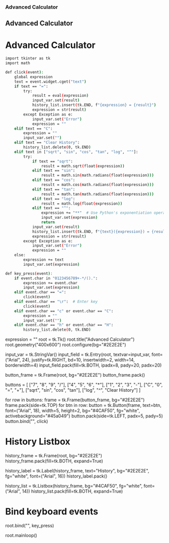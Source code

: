 ### Advanced Calculator
## Advanced Calculator
# Advanced Calculator
```bash
import tkinter as tk
import math

def click(event):
    global expression
    text = event.widget.cget("text")
    if text == "=":
        try:
            result = eval(expression)
            input_var.set(result)
            history_list.insert(tk.END, f"{expression} = {result}")
            expression = str(result)
        except Exception as e:
            input_var.set("Error")
            expression = ""
    elif text == "C":
        expression = ""
        input_var.set("")
    elif text == "Clear History":
        history_list.delete(0, tk.END)
    elif text in ["sqrt", "sin", "cos", "tan", "log", "^"]:
        try:
            if text == "sqrt":
                result = math.sqrt(float(expression))
            elif text == "sin":
                result = math.sin(math.radians(float(expression)))
            elif text == "cos":
                result = math.cos(math.radians(float(expression)))
            elif text == "tan":
                result = math.tan(math.radians(float(expression)))
            elif text == "log":
                result = math.log(float(expression))
            elif text == "^":
                expression += "**"  # Use Python's exponentiation operator
                input_var.set(expression)
                return
            input_var.set(result)
            history_list.insert(tk.END, f"{text}({expression}) = {result}")
            expression = str(result)
        except Exception as e:
            input_var.set("Error")
            expression = ""
    else:
        expression += text
        input_var.set(expression)

def key_press(event):
    if event.char in "0123456789+-*/().":
        expression += event.char
        input_var.set(expression)
    elif event.char == "=":
        click(event)
    elif event.char == "\r":  # Enter key
        click(event)
    elif event.char == "c" or event.char == "C":
        expression = ""
        input_var.set("")
    elif event.char == "h" or event.char == "H":
        history_list.delete(0, tk.END)
```

expression = ""
root = tk.Tk()
root.title("Advanced Calculator")
root.geometry("400x600")
root.configure(bg="#2E2E2E")

input_var = tk.StringVar()
input_field = tk.Entry(root, textvar=input_var, font=("Arial", 24), justify=tk.RIGHT, bd=10, insertwidth=2, width=14, borderwidth=4)
input_field.pack(fill=tk.BOTH, ipadx=8, pady=20, padx=20)

button_frame = tk.Frame(root, bg="#2E2E2E")
button_frame.pack()

buttons = [
    ["7", "8", "9", "/"],
    ["4", "5", "6", "*"],
    ["1", "2", "3", "-"],
    ["C", "0", "=", "+"],
    ["sqrt", "sin", "cos", "tan"],
    ["log", "^", "Clear History"]
]

for row in buttons:
    frame = tk.Frame(button_frame, bg="#2E2E2E")
    frame.pack(side=tk.TOP)
    for btn in row:
        button = tk.Button(frame, text=btn, font=("Arial", 18), width=5, height=2, bg="#4CAF50", fg="white", activebackground="#45a049")
        button.pack(side=tk.LEFT, padx=5, pady=5)
        button.bind("<Button-1>", click)

# History Listbox
history_frame = tk.Frame(root, bg="#2E2E2E")
history_frame.pack(fill=tk.BOTH, expand=True)

history_label = tk.Label(history_frame, text="History", bg="#2E2E2E", fg="white", font=("Arial", 16))
history_label.pack()

history_list = tk.Listbox(history_frame, bg="#4CAF50", fg="white", font=("Arial", 14))
history_list.pack(fill=tk.BOTH, expand=True)

# Bind keyboard events
root.bind("<Key>", key_press)

root.mainloop()
